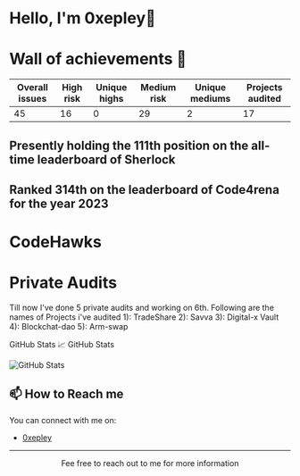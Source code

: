
<!-- Your Name and Introduction -->
# Hello, I'm 0xepley👋

<!--I'm a passionate software developer and open-source enthusiast. Welcome to my GitHub profile, where I share my projects and contributions to the community.-->

<!-- Profile Picture -->
# Wall of achievements 🥳

| Overall issues | High risk | Unique highs | Medium risk | Unique mediums | Projects audited 
| ---------------| ----------| -------------| ------------| ---------------| ----------------
| 45             | 16        | 0            |  29          | 2              | 17              



## Presently holding the 111th position on the all-time leaderboard of Sherlock

## Ranked 314th on the leaderboard of Code4rena for the year 2023

# CodeHawks


# Private Audits
Till now I've done 5 private audits and working on 6th. Following are the names of Projects i've audited
1): TradeShare
2): Savva
3): Digital-x Vault
4): Blockchat-dao
5): Arm-swap



<!--# Hats Finance

## Audit Competitions
| Contest | High risk | Medium risk | Security report | Position | Payout | Language |
| --------| ----------| ------------| ----------------| ---------| -------| ---------|
| 40      | 30        | 10          |  15             | 30       | 10     | 1        |-->

GitHub Stats 
 📈 GitHub Stats

![GitHub Stats](https://github-readme-stats.vercel.app/api?username=Nabeel-javaid&show_icons=true&count_private=true&hide=contribs,prs&theme=radical)

<!-- Technologies & Tools 
## 🛠️ Technologies & Tools

- List some of the technologies and tools you use, e.g. languages, frameworks, etc.
-->
<!-- Featured Repositories 
## 📚 Featured Issues (Solo)

- [Issue 1](https://github.com/code-423n4/2023-06-lybra-findings/issues/484)
- [Issue 2](https://github.com/sherlock-audit/2023-04-hubble-exchange-judging/issues/234)-->

<!-- How to Reach Me -->
## 📫 How to Reach me

You can connect with me on:

- [0xepley](https://twitter.com/0xepley)



---
<p align="center">
  Fee free to reach out to me for more information
</p>


<!--
**Nabeel-javaid/Nabeel-javaid** is a ✨ _special_ ✨ repository because its `README.md` (this file) appears on your GitHub profile.

Here are some ideas to get you started:

- 🔭 I’m currently working on ...
- 🌱 I’m currently learning ...
- 👯 I’m looking to collaborate on ...
- 🤔 I’m looking for help with ...
- 💬 Ask me about ...
- 📫 How to reach me: ...
- 😄 Pronouns: ...
- ⚡ Fun fact: ...
-->
